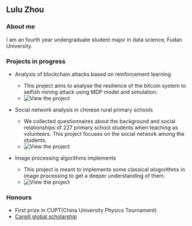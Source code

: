 ## Lulu Zhou

### About me

I am an fourth year undergraduate student major in data science, Fudan University.

### Projects in progress

- Analysis of blockchain attacks based on reinforcement learning
  * This project aims to analyse the resilience of the bitcoin system to selfish mining attack using MDP model and simulation.
  * ![View the project](https://github.com/doris-lessing/Selfish-Mining-Simulator)
  
- Social network analysis in chinese rural primary schools
  * We collected questionnaires about the background and social relationships of 227 primary school students when teaching as volunteers. This project focuses on the social network among the students.
  * ![View the project](https://github.com/doris-lessing/social-network-mining)
  
- Image processing algorithms implements
  * This project is meant to implements some classical alogorithms in image processing to get a deeper understanding of them.
  * ![View the project](https://github.com/doris-lessing/image-processing)
  

### Honours

- First prize in CUPT(China University Physics Tournament)
- [Cargill global scholarship](https://www.cargillglobalscholars.com/)
